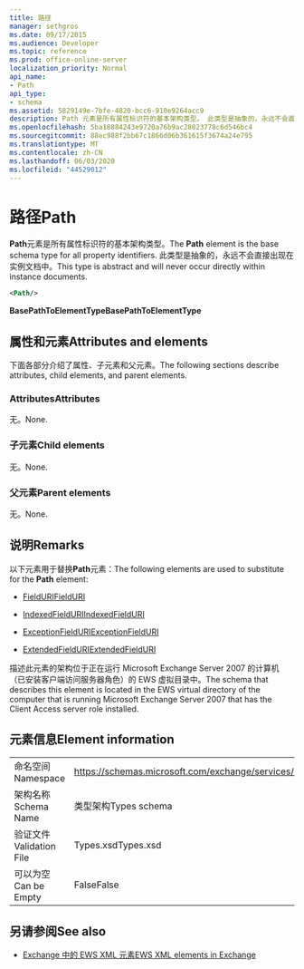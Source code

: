 ```yaml
---
title: 路径
manager: sethgros
ms.date: 09/17/2015
ms.audience: Developer
ms.topic: reference
ms.prod: office-online-server
localization_priority: Normal
api_name:
- Path
api_type:
- schema
ms.assetid: 5829149e-7bfe-4820-bcc6-910e9264acc9
description: Path 元素是所有属性标识符的基本架构类型。 此类型是抽象的，永远不会直接出现在实例文档中。
ms.openlocfilehash: 5ba18084243e9720a76b9ac28023778c6d546bc4
ms.sourcegitcommit: 88ec988f2bb67c1866d06b361615f3674a24e795
ms.translationtype: MT
ms.contentlocale: zh-CN
ms.lasthandoff: 06/03/2020
ms.locfileid: "44529012"
---
```

# <a name="path"></a><span data-ttu-id="bfbdc-104">路径</span><span class="sxs-lookup"><span data-stu-id="bfbdc-104">Path</span></span>

<span data-ttu-id="bfbdc-105">**Path**元素是所有属性标识符的基本架构类型。</span><span class="sxs-lookup"><span data-stu-id="bfbdc-105">The **Path** element is the base schema type for all property identifiers.</span></span> <span data-ttu-id="bfbdc-106">此类型是抽象的，永远不会直接出现在实例文档中。</span><span class="sxs-lookup"><span data-stu-id="bfbdc-106">This type is abstract and will never occur directly within instance documents.</span></span> 
  
```xml
<Path/>
```

 <span data-ttu-id="bfbdc-107">**BasePathToElementType**</span><span class="sxs-lookup"><span data-stu-id="bfbdc-107">**BasePathToElementType**</span></span>
## <a name="attributes-and-elements"></a><span data-ttu-id="bfbdc-108">属性和元素</span><span class="sxs-lookup"><span data-stu-id="bfbdc-108">Attributes and elements</span></span>

<span data-ttu-id="bfbdc-109">下面各部分介绍了属性、子元素和父元素。</span><span class="sxs-lookup"><span data-stu-id="bfbdc-109">The following sections describe attributes, child elements, and parent elements.</span></span>
  
### <a name="attributes"></a><span data-ttu-id="bfbdc-110">Attributes</span><span class="sxs-lookup"><span data-stu-id="bfbdc-110">Attributes</span></span>

<span data-ttu-id="bfbdc-111">无。</span><span class="sxs-lookup"><span data-stu-id="bfbdc-111">None.</span></span>
  
### <a name="child-elements"></a><span data-ttu-id="bfbdc-112">子元素</span><span class="sxs-lookup"><span data-stu-id="bfbdc-112">Child elements</span></span>

<span data-ttu-id="bfbdc-113">无。</span><span class="sxs-lookup"><span data-stu-id="bfbdc-113">None.</span></span>
  
### <a name="parent-elements"></a><span data-ttu-id="bfbdc-114">父元素</span><span class="sxs-lookup"><span data-stu-id="bfbdc-114">Parent elements</span></span>

<span data-ttu-id="bfbdc-115">无。</span><span class="sxs-lookup"><span data-stu-id="bfbdc-115">None.</span></span>
  
## <a name="remarks"></a><span data-ttu-id="bfbdc-116">说明</span><span class="sxs-lookup"><span data-stu-id="bfbdc-116">Remarks</span></span>

<span data-ttu-id="bfbdc-117">以下元素用于替换**Path**元素：</span><span class="sxs-lookup"><span data-stu-id="bfbdc-117">The following elements are used to substitute for the **Path** element:</span></span> 
  
- [<span data-ttu-id="bfbdc-118">FieldURI</span><span class="sxs-lookup"><span data-stu-id="bfbdc-118">FieldURI</span></span>](fielduri.md)
    
- [<span data-ttu-id="bfbdc-119">IndexedFieldURI</span><span class="sxs-lookup"><span data-stu-id="bfbdc-119">IndexedFieldURI</span></span>](indexedfielduri.md)
    
- [<span data-ttu-id="bfbdc-120">ExceptionFieldURI</span><span class="sxs-lookup"><span data-stu-id="bfbdc-120">ExceptionFieldURI</span></span>](exceptionfielduri.md)
    
- [<span data-ttu-id="bfbdc-121">ExtendedFieldURI</span><span class="sxs-lookup"><span data-stu-id="bfbdc-121">ExtendedFieldURI</span></span>](extendedfielduri.md)
    
<span data-ttu-id="bfbdc-122">描述此元素的架构位于正在运行 Microsoft Exchange Server 2007 的计算机（已安装客户端访问服务器角色）的 EWS 虚拟目录中。</span><span class="sxs-lookup"><span data-stu-id="bfbdc-122">The schema that describes this element is located in the EWS virtual directory of the computer that is running Microsoft Exchange Server 2007 that has the Client Access server role installed.</span></span>
  
## <a name="element-information"></a><span data-ttu-id="bfbdc-123">元素信息</span><span class="sxs-lookup"><span data-stu-id="bfbdc-123">Element information</span></span>

|||
|:-----|:-----|
|<span data-ttu-id="bfbdc-124">命名空间</span><span class="sxs-lookup"><span data-stu-id="bfbdc-124">Namespace</span></span>  <br/> |https://schemas.microsoft.com/exchange/services/2006/types  <br/> |
|<span data-ttu-id="bfbdc-125">架构名称</span><span class="sxs-lookup"><span data-stu-id="bfbdc-125">Schema Name</span></span>  <br/> |<span data-ttu-id="bfbdc-126">类型架构</span><span class="sxs-lookup"><span data-stu-id="bfbdc-126">Types schema</span></span>  <br/> |
|<span data-ttu-id="bfbdc-127">验证文件</span><span class="sxs-lookup"><span data-stu-id="bfbdc-127">Validation File</span></span>  <br/> |<span data-ttu-id="bfbdc-128">Types.xsd</span><span class="sxs-lookup"><span data-stu-id="bfbdc-128">Types.xsd</span></span>  <br/> |
|<span data-ttu-id="bfbdc-129">可以为空</span><span class="sxs-lookup"><span data-stu-id="bfbdc-129">Can be Empty</span></span>  <br/> |<span data-ttu-id="bfbdc-130">False</span><span class="sxs-lookup"><span data-stu-id="bfbdc-130">False</span></span>  <br/> |
   
## <a name="see-also"></a><span data-ttu-id="bfbdc-131">另请参阅</span><span class="sxs-lookup"><span data-stu-id="bfbdc-131">See also</span></span>



- [<span data-ttu-id="bfbdc-132">Exchange 中的 EWS XML 元素</span><span class="sxs-lookup"><span data-stu-id="bfbdc-132">EWS XML elements in Exchange</span></span>](ews-xml-elements-in-exchange.md)

